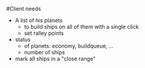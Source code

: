 #Client needs
- A list of his planets 
  - to build ships on all of them with a single click
  - set ralley points
- status 
  - of planets: economy, buildqueue, ...
  - number of ships
- mark all ships in a "close range"
